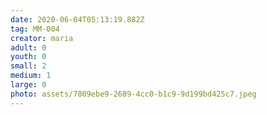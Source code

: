 ```yaml
---
date: 2020-06-04T05:13:19.882Z
tag: MM-004
creator: maria
adult: 0
youth: 0
small: 2
medium: 1
large: 0
photo: assets/7809ebe9-2689-4cc0-b1c9-9d199bd425c7.jpeg
---
```

